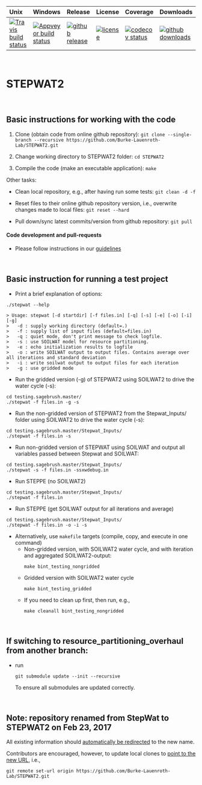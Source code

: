 | Unix | Windows | Release | License | Coverage | Downloads |
| :---- | :---- | :---- | :---- | :---- | :---- |
[ ![Travis build status][1]][2] | [![Appveyor build status][3]][4] | [ ![github release][5]][6] | [![license][7]][8] | [![codecov status][9]][10] | [![github downloads][11]][12] |

[1]: https://travis-ci.org/DrylandEcology/STEPWAT2.svg?branch=master
[2]: https://travis-ci.org/DrylandEcology/STEPWAT2
[3]: https://ci.appveyor.com/api/projects/status/qx2o3j4jpp0ej0on/branch/master?svg=true
[4]: https://ci.appveyor.com/project/DrylandEcologyGit/stepwat2/branch/master
[5]: https://img.shields.io/github/release/DrylandEcology/STEPWAT2.svg?label=current+release
[6]: https://github.com/DrylandEcology/STEPWAT2/releases
[7]: https://img.shields.io/github/license/DrylandEcology/STEPWAT2.svg
[8]: https://www.gnu.org/licenses/gpl.html
[9]: https://codecov.io/gh/DrylandEcology/STEPWAT2/branch/master/graph/badge.svg
[10]: https://codecov.io/gh/DrylandEcology/STEPWAT2
[11]: https://img.shields.io/github/downloads/DrylandEcology/STEPWAT2/total.svg
[12]: https://github.com/DrylandEcology/STEPWAT2

<br>

# STEPWAT2

<br>

## Basic instructions for working with the code
1) Clone (obtain code from online github repository):
`git clone --single-branch --recursive https://github.com/Burke-Lauenroth-Lab/STEPWAT2.git`

2) Change working directory to STEPWAT2 folder: `cd STEPWAT2`

3) Compile the code (make an executable application): `make`

Other tasks:
* Clean local repository, e.g., after having run some tests: `git clean -d -f`

* Reset files to their online github repository version, i.e., overwrite changes made to
  local files: `git reset --hard`

* Pull down/sync latest commits/version from github repository: `git pull`


#### Code development and pull-requests
* Please follow instructions in our
[guidelines](https://github.com/Burke-Lauenroth-Lab/workflow_guidelines)


<br>

## Basic instruction for running a test project

* Print a brief explanation of options:
```
./stepwat --help
```

```
> Usage: stepwat [-d startdir] [-f files.in] [-q] [-s] [-e] [-o] [-i] [-g]
>   -d : supply working directory (default=.)
>   -f : supply list of input files (default=files.in)
>   -q : quiet mode, don't print message to check logfile.
>   -s : use SOILWAT model for resource partitioning.
>   -e : echo initialization results to logfile
>   -o : write SOILWAT output to output files. Contains average over all iterations and standard deviation
>   -i : write soilwat output to output files for each iteration
>   -g : use gridded mode
```

* Run the gridded version (-g) of STEPWAT2 using SOILWAT2 to drive the water cycle (-s):

```
cd testing.sagebrush.master/
./stepwat -f files.in -g -s
```


* Run the non-gridded version of STEPWAT2 from the Stepwat_Inputs/ folder using SOILWAT2
  to drive the water cycle (-s):

```
cd testing.sagebrush.master/Stepwat_Inputs/
./stepwat -f files.in -s
```


* Run non-gridded version of STEPWAT using SOILWAT and output all variables passed between
  Stepwat and SOILWAT:
  
```
cd testing.sagebrush.master/Stepwat_Inputs/
./stepwat -s -f files.in -ssxwdebug.in
```


* Run STEPPE (no SOILWAT2)

```
cd testing.sagebrush.master/Stepwat_Inputs/
./stepwat -f files.in
```

* Run STEPPE (get SOILWAT output for all iterations and average)

```
cd testing.sagebrush.master/Stepwat_Inputs/
./stepwat -f files.in -o -i -s
```

* Alternatively, use `makefile` targets (compile, copy, and execute in one command)
  - Non-gridded version, with SOILWAT2 water cycle, and with iteration and aggregated SOILWAT2-output:
    ```
    make bint_testing_nongridded
    ```
  - Gridded version with SOILWAT2 water cycle
    ```
    make bint_testing_gridded
    ```
  - If you need to clean up first, then run, e.g.,
    ```
    make cleanall bint_testing_nongridded
    ```



<br>

## If switching to resource_partitioning_overhaul from another branch:

* run 
  ```
  git submodule update --init --recursive
  ```
  To ensure all submodules are updated correctly.

<br>

## Note: repository renamed from StepWat to STEPWAT2 on Feb 23, 2017

All existing information should [automatically be redirected](https://help.github.com/articles/renaming-a-repository/) to the new name.

Contributors are encouraged, however, to update local clones to [point to the new URL](https://help.github.com/articles/changing-a-remote-s-url/), i.e.,
```
git remote set-url origin https://github.com/Burke-Lauenroth-Lab/STEPWAT2.git
```
